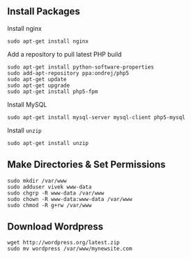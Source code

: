 Install Packages
----------------

Install nginx

    sudo apt-get install nginx

Add a repository to pull latest PHP build

    sudo apt-get install python-software-properties
    sudo add-apt-repository ppa:ondrej/php5
    sudo apt-get update
    sudo apt-get upgrade
    sudo apt-get install php5-fpm

Install MySQL

    sudo apt-get install mysql-server mysql-client php5-mysql

Install `unzip`

    sudo apt-get install unzip


Make Directories & Set Permissions
----------------------------------

    sudo mkdir /var/www
    sudo adduser vivek www-data
    sudo chgrp -R www-data /var/www
    sudo chown -R www-data:www-data /var/www
    sudo chmod -R g+rw /var/www


Download Wordpress
------------------

    wget http://wordpress.org/latest.zip
    sudo mv wordpress /var/www/mynewsite.com
